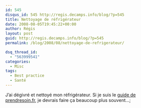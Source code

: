 ```yaml
---
id: 545
disqus_id: 545 http://regis.decamps.info/blog/?p=545
title: Nettoyage de réfrigérateur
date: 2008-08-05T19:45:22+00:00
author: Régis
layout: post
guid: http://regis.decamps.info/blog/?p=545
permalink: /blog/2008/08/nettoyage-de-refrigerateur/

dsq_thread_id:
  - "563999541"
categories:
  - Misc
tags:
  - Best practice
  - Santé
---
```

J’ai dégivré et nettoyé mon réfrigérateur. Si je suis le [guide de prendresoin.fr](http://www.prendresoin.fr/numero_01/p18.pdf), je devrais faire ça beaucoup plus souvent…;
